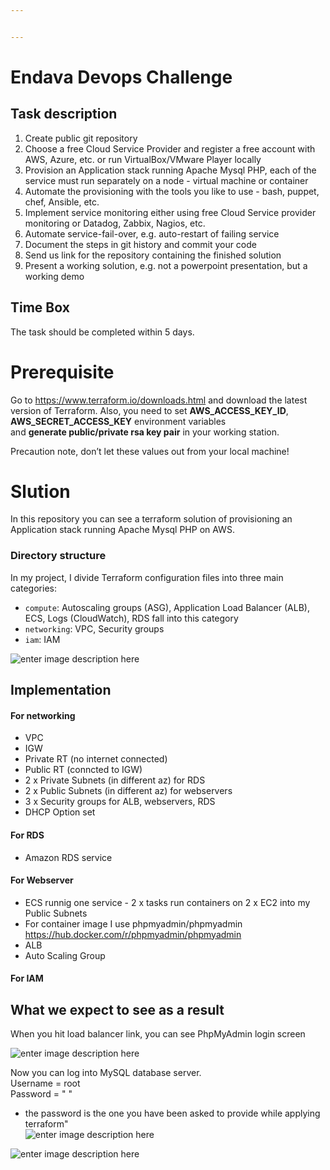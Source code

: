 ```yaml
---


---
```


<h1 id="endava-devops-challenge">Endava Devops Challenge</h1>
<h2 id="task-description"><a href="https://github.com/Endava-Sofia/endava-devops-challenge#task-description"></a>Task description</h2>
<ol>
<li>Create public git repository</li>
<li>Choose a free Cloud Service Provider and register a free account with AWS, Azure, etc. or run VirtualBox/VMware Player locally</li>
<li>Provision an Application stack running Apache Mysql PHP, each of the service must run separately on a node - virtual machine or container</li>
<li>Automate the provisioning with the tools you like to use - bash, puppet, chef, Ansible, etc.</li>
<li>Implement service monitoring either using free Cloud Service provider monitoring or Datadog, Zabbix, Nagios, etc.</li>
<li>Automate service-fail-over, e.g. auto-restart of failing service</li>
<li>Document the steps in git history and commit your code</li>
<li>Send us link for the repository containing the finished solution</li>
<li>Present a working solution, e.g. not a powerpoint presentation, but a working demo</li>
</ol>
<h2 id="time-box"><a href="https://github.com/Endava-Sofia/endava-devops-challenge#time-box"></a>Time Box</h2>
<p>The task should be completed within 5 days.</p>
<h1 id="prerequisite">Prerequisite</h1>
<p>Go to <a href="https://www.terraform.io/downloads.html">https://www.terraform.io/downloads.html</a> and download the latest version of Terraform. Also, you need to set <strong>AWS_ACCESS_KEY_ID</strong>, <strong>AWS_SECRET_ACCESS_KEY</strong> environment variables<br>
and <strong>generate public/private rsa key pair</strong> in your working station.</p>
<p>Precaution note, don’t let these values out from your local machine!</p>
<h1 id="slution">Slution</h1>
<p>In this repository you can see a terraform solution of provisioning an Application stack running Apache Mysql PHP on AWS.</p>
<h3 id="directory-structure">Directory structure</h3>
<p>In my project, I divide Terraform configuration files into three main categories:</p>
<ul>
<li><code>compute</code>: Autoscaling groups (ASG), Application Load Balancer (ALB), ECS, Logs (CloudWatch), RDS fall into this category</li>
<li><code>networking</code>: VPC, Security groups</li>
<li><code>iam</code>:  IAM</li>
</ul>
<p><img src="https://lh3.googleusercontent.com/P9MxtLh06u_hkuqT8-LdzUNtv7nifYFa83U9nD1HRDvFU8gR6y3pejMYDDGlZEUZQxEqX7AihSW8" alt="enter image description here"></p>
<h2 id="implementation">Implementation</h2>
<h4 id="for-networking">For networking</h4>
<ul>
<li>VPC</li>
<li>IGW</li>
<li>Private RT (no internet connected)</li>
<li>Public RT (conncted to IGW)</li>
<li>2 x Private Subnets (in different az) for RDS</li>
<li>2 x Public Subnets (in different az) for webservers</li>
<li>3 x Security groups for ALB, webservers, RDS</li>
<li>DHCP Option set</li>
</ul>
<h4 id="for--rds">For  RDS</h4>
<ul>
<li>Amazon RDS service</li>
</ul>
<h4 id="for-webserver">For Webserver</h4>
<ul>
<li>ECS runnig one service - 2 x tasks run containers on 2 x EC2 into my Public Subnets</li>
<li>For container image I use phpmyadmin/phpmyadmin <a href="https://hub.docker.com/r/phpmyadmin/phpmyadmin">https://hub.docker.com/r/phpmyadmin/phpmyadmin</a></li>
<li>ALB</li>
<li>Auto Scaling Group</li>
</ul>
<h4 id="for--iam">For  IAM</h4>
<h2 id="what-we-expect-to-see-as-a-result">What we expect to see as a result</h2>
<p>When you hit load balancer link, you can see PhpMyAdmin login screen</p>
<p><img src="https://lh3.googleusercontent.com/tY__Tk8OnYhIwe9vs-wiwceaBROl1jLYhITY5KEJyvvD5aEQlN8YMXbg_DOGv9p96voTZGzr2PDT" alt="enter image description here"></p>
<p>Now you can log into MySQL database server.<br>
Username = root<br>
Password = "     "</p>
<ul>
<li>the password is the one you have been asked to provide while applying terraform"<br>
<img src="https://lh3.googleusercontent.com/Y_rpifU_h3DCPM4sf0Qe5OGZ1Z5dE_spqyFiZljpoG9Pw6iyNK9XkpVhSKZLY_tvxLrNC0pqvN9k" alt="enter image description here"></li>
</ul>
<p><img src="https://lh3.googleusercontent.com/Ee9JS6F5taYvO2LjC9iD9LKjncUHgpTUMOkcowBAolSLGIg0fv2DZuc3bKqMeUvA0bmKActtMJMR" alt="enter image description here"></p>

